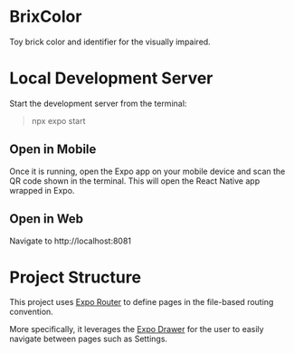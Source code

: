 # BrixColor
Toy brick color and identifier for the visually impaired.

# Local Development Server
Start the development server from the terminal:
> npx expo start

## Open in Mobile
Once it is running, open the Expo app on your mobile device and scan the QR code shown in the terminal. This will open the React Native app wrapped in Expo.

## Open in Web
Navigate to http://localhost:8081

# Project Structure
This project uses [Expo Router](https://docs.expo.dev/router/create-pages/) to define pages in the file-based routing convention.

More specifically, it leverages the [Expo Drawer](https://dev.to/aaronksaunders/expo-router-drawer-navigation-from-the-docs-231k) for the user to easily navigate between pages such as Settings.
